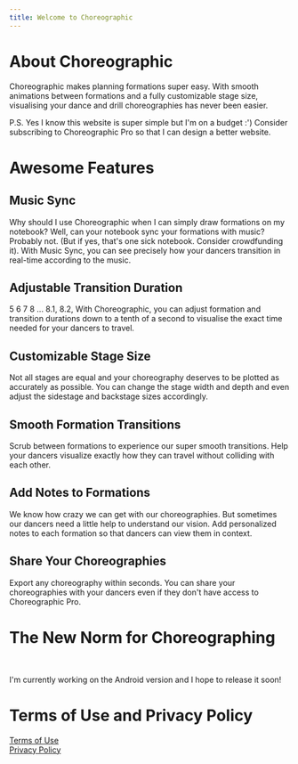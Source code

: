 ```yaml
---
title: Welcome to Choreographic
---
```


# About Choreographic

Choreographic makes planning formations super easy. With smooth animations between formations and a fully customizable stage size, visualising your dance and drill choreographies has never been easier.  

P.S. Yes I know this website is super simple but I'm on a budget :') Consider subscribing to Choreographic Pro so that I can design a better website.

# Awesome Features

## Music Sync

Why should I use Choreographic when I can simply draw formations on my notebook? Well, can your notebook sync your formations with music? Probably not. (But if yes, that's one sick notebook. Consider crowdfunding it). With Music Sync, you can see precisely how your dancers transition in real-time according to the music. 

## Adjustable Transition Duration

5 6 7 8 ... 8.1, 8.2, With Choreographic, you can adjust formation and transition durations down to a tenth of a second to visualise the exact time needed for your dancers to travel.

## Customizable Stage Size

Not all stages are equal and your choreography deserves to be plotted as accurately as possible. You can change the stage width and depth and even adjust the sidestage and backstage sizes accordingly.

## Smooth Formation Transitions

Scrub between formations to experience our super smooth transitions. Help your dancers visualize exactly how they can travel without colliding with each other.

## Add Notes to Formations

We know how crazy we can get with our choreographies. But sometimes our dancers need a little help to understand our vision. Add personalized notes to each formation so that dancers can view them in context.

## Share Your Choreographies

Export any choreography within seconds. You can share your choreographies with your dancers even if they don't have access to Choreographic Pro.


# The New Norm for Choreographing
<br>

I'm currently working on the Android version and I hope to release it soon!





# Terms of Use and Privacy Policy
[Terms of Use](terms.md)  
[Privacy Policy](privacy.md)
